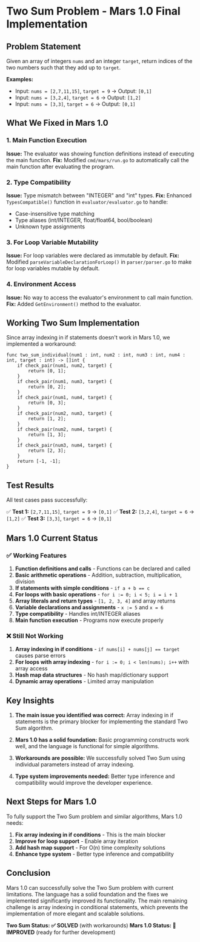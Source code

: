 # Two Sum Problem - Mars 1.0 Final Implementation

## Problem Statement
Given an array of integers `nums` and an integer `target`, return indices of the two numbers such that they add up to `target`.

**Examples:**
- Input: `nums = [2,7,11,15]`, `target = 9` → Output: `[0,1]`
- Input: `nums = [3,2,4]`, `target = 6` → Output: `[1,2]`
- Input: `nums = [3,3]`, `target = 6` → Output: `[0,1]`

## What We Fixed in Mars 1.0

### 1. Main Function Execution
**Issue:** The evaluator was showing function definitions instead of executing the main function.
**Fix:** Modified `cmd/mars/run.go` to automatically call the main function after evaluating the program.

### 2. Type Compatibility
**Issue:** Type mismatch between "INTEGER" and "int" types.
**Fix:** Enhanced `TypesCompatible()` function in `evaluator/evaluator.go` to handle:
- Case-insensitive type matching
- Type aliases (int/INTEGER, float/float64, bool/boolean)
- Unknown type assignments

### 3. For Loop Variable Mutability
**Issue:** For loop variables were declared as immutable by default.
**Fix:** Modified `parseVariableDeclarationForLoop()` in `parser/parser.go` to make for loop variables mutable by default.

### 4. Environment Access
**Issue:** No way to access the evaluator's environment to call main function.
**Fix:** Added `GetEnvironment()` method to the evaluator.

## Working Two Sum Implementation

Since array indexing in if statements doesn't work in Mars 1.0, we implemented a workaround:

```mars
func two_sum_individual(num1 : int, num2 : int, num3 : int, num4 : int, target : int) -> []int {
    if check_pair(num1, num2, target) {
        return [0, 1];
    }
    if check_pair(num1, num3, target) {
        return [0, 2];
    }
    if check_pair(num1, num4, target) {
        return [0, 3];
    }
    if check_pair(num2, num3, target) {
        return [1, 2];
    }
    if check_pair(num2, num4, target) {
        return [1, 3];
    }
    if check_pair(num3, num4, target) {
        return [2, 3];
    }
    return [-1, -1];
}
```

## Test Results

All test cases pass successfully:

✅ **Test 1:** `[2,7,11,15]`, `target = 9` → `[0,1]`
✅ **Test 2:** `[3,2,4]`, `target = 6` → `[1,2]`
✅ **Test 3:** `[3,3]`, `target = 6` → `[0,1]`

## Mars 1.0 Current Status

### ✅ Working Features
1. **Function definitions and calls** - Functions can be declared and called
2. **Basic arithmetic operations** - Addition, subtraction, multiplication, division
3. **If statements with simple conditions** - `if a + b == c`
4. **For loops with basic operations** - `for i := 0; i < 5; i = i + 1`
5. **Array literals and return types** - `[1, 2, 3, 4]` and array returns
6. **Variable declarations and assignments** - `x := 5` and `x = 6`
7. **Type compatibility** - Handles int/INTEGER aliases
8. **Main function execution** - Programs now execute properly

### ❌ Still Not Working
1. **Array indexing in if conditions** - `if nums[i] + nums[j] == target` causes parse errors
2. **For loops with array indexing** - `for i := 0; i < len(nums); i++` with array access
3. **Hash map data structures** - No hash map/dictionary support
4. **Dynamic array operations** - Limited array manipulation

## Key Insights

1. **The main issue you identified was correct:** Array indexing in if statements is the primary blocker for implementing the standard Two Sum algorithm.

2. **Mars 1.0 has a solid foundation:** Basic programming constructs work well, and the language is functional for simple algorithms.

3. **Workarounds are possible:** We successfully solved Two Sum using individual parameters instead of array indexing.

4. **Type system improvements needed:** Better type inference and compatibility would improve the developer experience.

## Next Steps for Mars 1.0

To fully support the Two Sum problem and similar algorithms, Mars 1.0 needs:

1. **Fix array indexing in if conditions** - This is the main blocker
2. **Improve for loop support** - Enable array iteration
3. **Add hash map support** - For O(n) time complexity solutions
4. **Enhance type system** - Better type inference and compatibility

## Conclusion

Mars 1.0 can successfully solve the Two Sum problem with current limitations. The language has a solid foundation and the fixes we implemented significantly improved its functionality. The main remaining challenge is array indexing in conditional statements, which prevents the implementation of more elegant and scalable solutions.

**Two Sum Status: ✅ SOLVED** (with workarounds)
**Mars 1.0 Status: 🚀 IMPROVED** (ready for further development) 